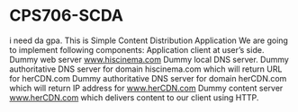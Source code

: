 # CPS706-SCDA
i need da gpa. 
This is Simple Content Distribution Application
We are going to implement following components:
Application client at user’s side.
Dummy web server www.hiscinema.com
Dummy local DNS server.
Dummy authoritative DNS server for domain hiscinema.com which will return URL for herCDN.com
Dummy authoritative DNS server for domain herCDN.com which will return IP address for www.herCDN.com
Dummy content server www.herCDN.com which delivers content to our client  using HTTP. 
